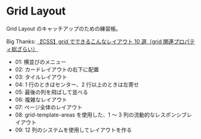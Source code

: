 # Grid Layout

Grid Layout のキャッチアップのための練習帳。

Big Thanks: [【CSS】grid でできるこんなレイアウト 10 選（grid 関連プロパティ総ざらい）](https://zenn.dev/kagan/articles/4f96a97aadfcb8)

- 01: 横並びのメニュー
- 02: カードレイアウトの右下に配置
- 03: タイルレイアウト
- 04: 1 行のときはセンター、2 行以上のときは左寄せ
- 05: 最後の列を飛ばして並べる
- 06: 複雑なレイアウト
- 07: ページ全体のレイアウト
- 08: grid-template-areas を使用した、1 ～ 3 列の流動的なレスポンシブレイアウト
- 09: 12 列のシステムを使用してレイアウトを作る
